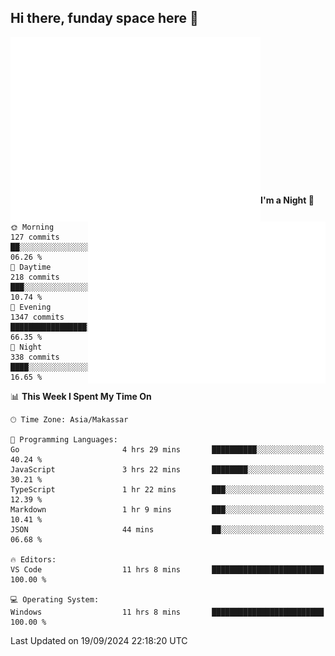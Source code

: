 ## Hi there, funday space here 🚀

<img align="left" width="400" alt="🌞" src="https://raw.githubusercontent.com/fhasnur/fhasnur/master/general.svg?token=ATQS65TR7ETTG5RLJUDIDBLBN34HE">
<img align="right" width="380" alt="🌞" src="https://raw.githubusercontent.com/fhasnur/fhasnur/master/statistics.svg?token=ATQS65TR7ETTG5RLJUDIDBLBN34HE">

<br><br><br><br><br><br><br><br><br><br><br><br><br><br>

<!--START_SECTION:waka-->
**I'm a Night 🦉** 

```text
🌞 Morning                127 commits         ██░░░░░░░░░░░░░░░░░░░░░░░   06.26 % 
🌆 Daytime                218 commits         ███░░░░░░░░░░░░░░░░░░░░░░   10.74 % 
🌃 Evening                1347 commits        █████████████████░░░░░░░░   66.35 % 
🌙 Night                  338 commits         ████░░░░░░░░░░░░░░░░░░░░░   16.65 % 
```


📊 **This Week I Spent My Time On** 

```text
🕑︎ Time Zone: Asia/Makassar

💬 Programming Languages: 
Go                       4 hrs 29 mins       ██████████░░░░░░░░░░░░░░░   40.24 % 
JavaScript               3 hrs 22 mins       ████████░░░░░░░░░░░░░░░░░   30.21 % 
TypeScript               1 hr 22 mins        ███░░░░░░░░░░░░░░░░░░░░░░   12.39 % 
Markdown                 1 hr 9 mins         ███░░░░░░░░░░░░░░░░░░░░░░   10.41 % 
JSON                     44 mins             ██░░░░░░░░░░░░░░░░░░░░░░░   06.68 % 

🔥 Editors: 
VS Code                  11 hrs 8 mins       █████████████████████████   100.00 % 

💻 Operating System: 
Windows                  11 hrs 8 mins       █████████████████████████   100.00 % 
```


 Last Updated on 19/09/2024 22:18:20 UTC
<!--END_SECTION:waka-->

